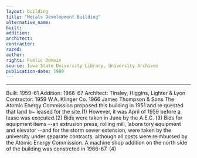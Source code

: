 ```yaml
---
layout: building
title: "Metals Development Building"
alternative_name: 
built: 
addition:
architect: 
contractor: 
razed: 
author:
rights: Public Domain
source: Iowa State University Library, University Archives
publication-date: 1980 
---
```

---

Built: 1959-61 Addition: 1966-67 Architect: Tinsley, Higgins, Lighter & Lyon Contractor: 1959 W.A. Klinger Co. 
1966 James Thompson & Sons 
The Atomic Energy Commission proposed this building in 1951 and re quested that land b~ leased for the site.(1) However, it was April of 1959 before a lease was executed.(2) Bids were taken in June by the A.E.C. (3) 
Bids for equipment items --an extrusion press, rolling mill, labora 
tory equipment and elevator --and for the storm sewer extension, were 
taken by the university under separate contracts, although all costs were reimbursed by the Atomic Energy Commission. 
A machine shop addition on the north side of the building was constrcted in 1966-67. (4)